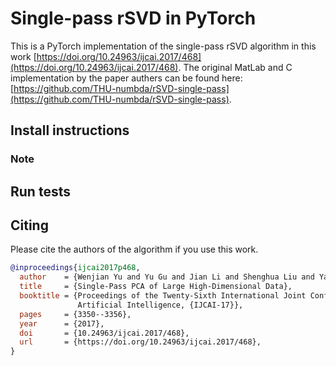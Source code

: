 # Single-pass rSVD in PyTorch

This is a PyTorch implementation of the single-pass rSVD algorithm in this work [https://doi.org/10.24963/ijcai.2017/468](https://doi.org/10.24963/ijcai.2017/468).
The original MatLab and C implementation by the paper authers can be found here: [https://github.com/THU-numbda/rSVD-single-pass](https://github.com/THU-numbda/rSVD-single-pass).


## Install instructions


### Note

## Run tests

## Citing

Please cite the authors of the algorithm if you use this work.
```bibtex
@inproceedings{ijcai2017p468,
  author    = {Wenjian Yu and Yu Gu and Jian Li and Shenghua Liu and Yaohang Li},
  title     = {Single-Pass PCA of Large High-Dimensional Data},
  booktitle = {Proceedings of the Twenty-Sixth International Joint Conference on
               Artificial Intelligence, {IJCAI-17}},
  pages     = {3350--3356},
  year      = {2017},
  doi       = {10.24963/ijcai.2017/468},
  url       = {https://doi.org/10.24963/ijcai.2017/468},
}
```